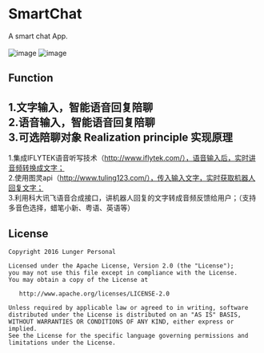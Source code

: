 SmartChat
=======  
A smart chat App.   
<br>
![image](https://github.com/lungerWang/SmartChat/blob/9683cc2540c89261ebf20e333468304305e1260c/pic1.jpg) 
![image](https://github.com/lungerWang/SmartChat/blob/9683cc2540c89261ebf20e333468304305e1260c/pic2.jpg)   


Function
--------
1.文字输入，智能语音回复陪聊  
2.语音输入，智能语音回复陪聊  
3.可选陪聊对象
Realization principle 实现原理
--------
1.集成IFLYTEK语音听写技术（http://www.iflytek.com/），语音输入后，实时讲音频转换成文字；  
2.使用图灵api（http://www.tuling123.com/），传入输入文字，实时获取机器人回复文字；  
3.利用科大讯飞语音合成接口，讲机器人回复的文字转成音频反馈给用户；（支持多音色选择，蜡笔小新、粤语、英语等）  


License
--------

    Copyright 2016 Lunger Personal

    Licensed under the Apache License, Version 2.0 (the "License");
    you may not use this file except in compliance with the License.
    You may obtain a copy of the License at

       http://www.apache.org/licenses/LICENSE-2.0

    Unless required by applicable law or agreed to in writing, software
    distributed under the License is distributed on an "AS IS" BASIS,
    WITHOUT WARRANTIES OR CONDITIONS OF ANY KIND, either express or implied.
    See the License for the specific language governing permissions and
    limitations under the License.
